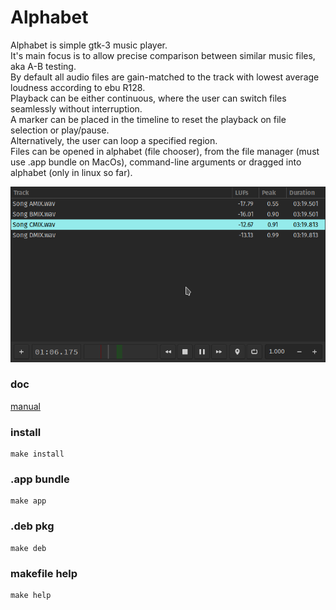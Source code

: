 # Alphabet

Alphabet is simple gtk-3 music player.\
It's main focus is to allow precise comparison between similar music files, aka A-B testing.\
By default all audio files are gain-matched to the track with lowest average loudness according to ebu R128.\
Playback can be either continuous, where the user can switch files seamlessly without interruption.\
A marker can be placed in the timeline to reset the playback on file selection or play/pause.\
Alternatively, the user can loop a specified region.\
Files can be opened in alphabet (file chooser), from the file manager (must use .app bundle on MacOs), command-line arguments or dragged into alphabet (only in linux so far).

![Alt text](./screenshot.png?raw=true "Screenshot")

### doc
[manual](doc/alphabet.md)

### install
    make install

### .app bundle
    make app

### .deb pkg
    make deb

### makefile help
    make help
